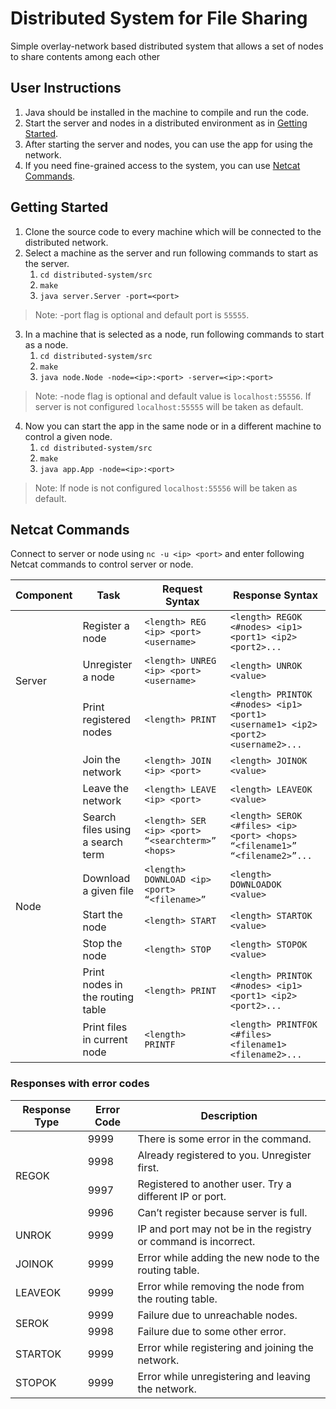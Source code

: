 # Distributed System for File Sharing
Simple overlay-network based distributed system that allows a set of nodes to share contents among each other

## User Instructions

1. Java should be installed in the machine to compile and run the code.
2. Start the server and nodes in a distributed environment as in [Getting Started](#getting-started).
3. After starting the server and nodes, you can use the app for using the network.
4. If you need fine-grained access to the system, you can use [Netcat Commands](#netcat-commands).

## Getting Started
1. Clone the source code to every machine which will be connected to the distributed network.
2. Select a machine as the server and run following commands to start as the server.
    1. `cd distributed-system/src`
    2. `make`
    3. `java server.Server -port=<port>`
>Note: -port flag is optional and default port is `55555`.
3. In a machine that is selected as a node, run following commands to start as a node.
    1. `cd distributed-system/src`
    2. `make`
    3. `java node.Node -node=<ip>:<port> -server=<ip>:<port>`
>Note: -node flag is optional and default value is `localhost:55556`. If server is not configured `localhost:55555` will be taken as default.
4. Now you can start the app in the same node or in a different machine to control a given node. 
    1. `cd distributed-system/src`
    2. `make`
    3. `java app.App -node=<ip>:<port>`
>Note: If node is not configured `localhost:55556` will be taken as default.

## Netcat Commands
Connect to server or node using `nc -u <ip> <port>` and enter following Netcat commands to control server or node.

<table>
    <thead>
        <tr>
            <th>Component</th>
            <th>Task</th>
            <th>Request Syntax</th>
            <th>Response Syntax</th>
        </tr>
    </thead>
    <tbody>
        <tr>
            <td rowspan="3">Server</td>
            <td>Register a node</td>
            <td><code>&lt;length> REG &lt;ip> &lt;port> &lt;username></code></td>
            <td><code>&lt;length> REGOK &lt;#nodes> &lt;ip1> &lt;port1> &lt;ip2> &lt;port2>...</code></td>
        </tr>
        <tr>
            <td>Unregister a node</td>
            <td><code>&lt;length> UNREG &lt;ip> &lt;port> &lt;username></code></td>
            <td><code>&lt;length> UNROK &lt;value></code></td>
        </tr>
        <tr>
            <td>Print registered nodes</td>
            <td><code>&lt;length> PRINT</code></td>
            <td><code>&lt;length> PRINTOK &lt;#nodes> &lt;ip1> &lt;port1> &lt;username1> &lt;ip2> &lt;port2> &lt;username2>...</code></td>
        </tr>
        <tr>
            <td rowspan="8">Node</td>
            <td>Join the network</td>
            <td><code>&lt;length> JOIN &lt;ip> &lt;port></code></td>
            <td><code>&lt;length> JOINOK &lt;value></code></td>
        </tr>
        <tr>
            <td>Leave the network</td>
            <td><code>&lt;length> LEAVE &lt;ip> &lt;port></code></td>
            <td><code>&lt;length> LEAVEOK &lt;value></code></td>
        </tr>
        <tr>
            <td>Search files using a search term</td>
            <td><code>&lt;length> SER &lt;ip> &lt;port> “&lt;searchterm>” &lt;hops></code></td>
            <td><code>&lt;length> SEROK &lt;#files> &lt;ip> &lt;port> &lt;hops> “&lt;filename1>” “&lt;filename2>”...</code></td>
        </tr>
        <tr>
            <td>Download a given file</td>
            <td><code>&lt;length> DOWNLOAD &lt;ip> &lt;port> “&lt;filename>”</code></td>
            <td><code>&lt;length> DOWNLOADOK &lt;value></code></td>
        </tr>
        <tr>
            <td>Start the node</td>
            <td><code>&lt;length> START</code></td>
            <td><code>&lt;length> STARTOK &lt;value></code></td>
        </tr>
        <tr>
            <td>Stop the node</td>
            <td><code>&lt;length> STOP</code></td>
            <td><code>&lt;length> STOPOK &lt;value></code></td>
        </tr>
        <tr>
            <td>Print nodes in the routing table</td>
            <td><code>&lt;length> PRINT</code></td>
            <td><code>&lt;length> PRINTOK &lt;#nodes> &lt;ip1> &lt;port1> &lt;ip2> &lt;port2>...</code></td>
        </tr>
        <tr>
            <td>Print files in current node</td>
            <td><code>&lt;length> PRINTF</code></td>
            <td><code>&lt;length> PRINTFOK &lt;#files> &lt;filename1> &lt;filename2>...</code></td>
        </tr>
    </tbody>
</table>

### Responses with error codes

<table>
    <thead>
        <tr>
            <th>Response Type</th>
            <th>Error Code</th>
            <th>Description</th>
        </tr>
    </thead>
    <tbody>
        <tr>
            <td rowspan=4>REGOK</td>
            <td>9999</td>
            <td>There is some error in the command.</td>
        </tr>
        <tr>
            <td>9998</td>
            <td>Already registered to you. Unregister first.</td>
        </tr>
        <tr>
            <td>9997</td>
            <td>Registered to another user. Try a different IP or port.</td>
        </tr>
        <tr>
            <td>9996</td>
            <td>Can’t register because server is full.</td>
        </tr>
        <tr>
            <td>UNROK</td>
            <td>9999</td>
            <td>IP and port may not be in the registry or command is incorrect.</td>
        </tr>
        <tr>
            <td>JOINOK</td>
            <td>9999</td>
            <td>Error while adding the new node to the routing table.</td>
        </tr>
        <tr>
            <td>LEAVEOK</td>
            <td>9999</td>
            <td>Error while removing the node from the routing table.</td>
        </tr>
        <tr>
            <td rowspan="2">SEROK</td>
            <td>9999</td>
            <td>Failure due to unreachable nodes.</td>
        </tr>
        <tr>
            <td>9998</td>
            <td>Failure due to some other error.</td>
        </tr>
        <tr>
            <td>STARTOK</td>
            <td>9999</td>
            <td>Error while registering and joining the network.</td>
        </tr>
        <tr>
            <td>STOPOK</td>
            <td>9999</td>
            <td>Error while unregistering and leaving the network.</td>
        </tr>
    </tbody>
</table>



